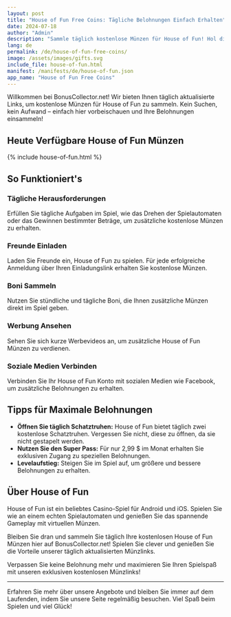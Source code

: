 ```yaml
---
layout: post
title: "House of Fun Free Coins: Tägliche Belohnungen Einfach Erhalten"
date: 2024-07-18
author: "Admin"
description: "Sammle täglich kostenlose Münzen für House of Fun! Hol dir Hof Free Coins und entdecke exklusive Links, um dein Spielerlebnis zu verbessern. Jetzt gratis Coins sichern!"
lang: de
permalink: /de/house-of-fun-free-coins/
image: /assets/images/gifts.svg
include_file: house-of-fun.html
manifest: /manifests/de/house-of-fun.json
app_name: "House of Fun Free Coins"
---
```


Willkommen bei BonusCollector.net! Wir bieten Ihnen täglich aktualisierte Links, um kostenlose Münzen für House of Fun zu sammeln. Kein Suchen, kein Aufwand – einfach hier vorbeischauen und Ihre Belohnungen einsammeln!

## Heute Verfügbare House of Fun Münzen

{% include house-of-fun.html %}

## So Funktioniert's

### Tägliche Herausforderungen
Erfüllen Sie tägliche Aufgaben im Spiel, wie das Drehen der Spielautomaten oder das Gewinnen bestimmter Beträge, um zusätzliche kostenlose Münzen zu erhalten.

### Freunde Einladen
Laden Sie Freunde ein, House of Fun zu spielen. Für jede erfolgreiche Anmeldung über Ihren Einladungslink erhalten Sie kostenlose Münzen.

### Boni Sammeln
Nutzen Sie stündliche und tägliche Boni, die Ihnen zusätzliche Münzen direkt im Spiel geben.

### Werbung Ansehen
Sehen Sie sich kurze Werbevideos an, um zusätzliche House of Fun Münzen zu verdienen.

### Soziale Medien Verbinden
Verbinden Sie Ihr House of Fun Konto mit sozialen Medien wie Facebook, um zusätzliche Belohnungen zu erhalten.

## Tipps für Maximale Belohnungen

- **Öffnen Sie täglich Schatztruhen:** House of Fun bietet täglich zwei kostenlose Schatztruhen. Vergessen Sie nicht, diese zu öffnen, da sie nicht gestapelt werden.
- **Nutzen Sie den Super Pass:** Für nur 2,99 $ im Monat erhalten Sie exklusiven Zugang zu speziellen Belohnungen.
- **Levelaufstieg:** Steigen Sie im Spiel auf, um größere und bessere Belohnungen zu erhalten.

## Über House of Fun

House of Fun ist ein beliebtes Casino-Spiel für Android und iOS. Spielen Sie wie an einem echten Spielautomaten und genießen Sie das spannende Gameplay mit virtuellen Münzen.

Bleiben Sie dran und sammeln Sie täglich Ihre kostenlosen House of Fun Münzen hier auf BonusCollector.net! Spielen Sie clever und genießen Sie die Vorteile unserer täglich aktualisierten Münzlinks.

Verpassen Sie keine Belohnung mehr und maximieren Sie Ihren Spielspaß mit unseren exklusiven kostenlosen Münzlinks!

---
Erfahren Sie mehr über unsere Angebote und bleiben Sie immer auf dem Laufenden, indem Sie unsere Seite regelmäßig besuchen. Viel Spaß beim Spielen und viel Glück!